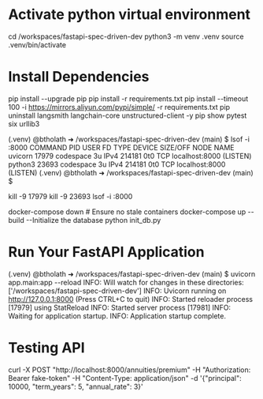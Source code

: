# Activate python virtual environment
cd /workspaces/fastapi-spec-driven-dev
python3 -m venv .venv
source .venv/bin/activate


# Install Dependencies
pip install --upgrade pip
pip install -r requirements.txt
pip install --timeout 100 -i https://mirrors.aliyun.com/pypi/simple/ -r requirements.txt
pip uninstall langsmith langchain-core unstructured-client -y
pip show pytest six urllib3


(.venv) @btholath ➜ /workspaces/fastapi-spec-driven-dev (main) $ lsof -i :8000
COMMAND   PID      USER   FD   TYPE DEVICE SIZE/OFF NODE NAME
uvicorn 17979 codespace    3u  IPv4 214181      0t0  TCP localhost:8000 (LISTEN)
python3 23693 codespace    3u  IPv4 214181      0t0  TCP localhost:8000 (LISTEN)
(.venv) @btholath ➜ /workspaces/fastapi-spec-driven-dev (main) $ 

kill -9 17979
kill -9 23693
lsof -i :8000



docker-compose down  # Ensure no stale containers
docker-compose up --build
--Initialize the database
python init_db.py


# Run Your FastAPI Application
(.venv) @btholath ➜ /workspaces/fastapi-spec-driven-dev (main) $ uvicorn app.main:app --reload
INFO:     Will watch for changes in these directories: ['/workspaces/fastapi-spec-driven-dev']
INFO:     Uvicorn running on http://127.0.0.1:8000 (Press CTRL+C to quit)
INFO:     Started reloader process [17979] using StatReload
INFO:     Started server process [17981]
INFO:     Waiting for application startup.
INFO:     Application startup complete.



# Testing API
curl -X POST "http://localhost:8000/annuities/premium" -H "Authorization: Bearer fake-token" -H "Content-Type: application/json" -d '{"principal": 10000, "term_years": 5, "annual_rate": 3}'

